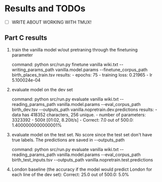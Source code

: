 # Results and TODOs

- [ ] WRITE ABOUT WORKING WITH TMUX!

## Part C results
1. train the vanilla model w/out pretraning through the finetuning parameter

    command: python src/run.py finetune vanilla wiki.txt --writing_params_path vanilla.model.params --finetune_corpus_path birth_places_train.tsv
    results:
        - epochs: 75
        - training loss: 0.21965
        - lr 5.100024e-04

2. evaluate model on the dev set

    command: python src/run.py evaluate vanilla wiki.txt --reading_params_path vanilla.model.params --eval_corpus_path birth_dev.tsv --outputs_path vanilla.nopretrain.dev.predictions
    results:
        - data has 418352 characters, 256 unique.
        - number of parameters: 3323392
        - 500it [01:02,  8.20it/s]
        - Correct: 7.0 out of 500.0: 1.4000000000000001%

3. evaluate model on the test set. No score since the test set don't have true labels. The predictions are saved in --outputs_path

   command: python src/run.py evaluate vanilla wiki.txt --reading_params_path vanilla.model.params --eval_corpus_path birth_test_inputs.tsv --outputs_path vanilla.nopretrain.test.predictions

4. London baseline (the accuracy if the model would predict London for each line of the dev set): Correct: 25.0 out of 500.0: 5.0%